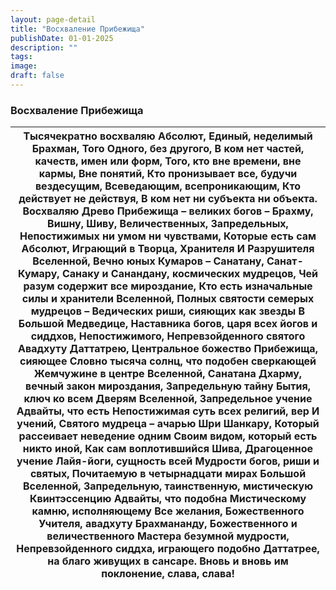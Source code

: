 ```yaml
---
layout: page-detail
title: "Восхваление Прибежища"
publishDate: 01-01-2025
description: ""
tags:
image:
draft: false
---
```


### Восхваление Прибежища

| Тысячекратно восхваляю Абсолют,  Единый, неделимый Брахман,  Того Одного, без другого,  В ком нет частей, качеств, имен или форм,  Того, кто вне времени, вне кармы,  Вне понятий,  Кто пронизывает все, будучи вездесущим,  Всеведающим, всепроникающим,  Кто действует не действуя,  В ком нет ни субъекта ни объекта.  Восхваляю Древо Прибежища – великих богов –  Брахму, Вишну, Шиву, Величественных,  Запредельных,  Непостижимых ни умом ни чувствами,  Которые есть сам Абсолют,  Играющий в Творца, Хранителя  И Разрушителя Вселенной,  Вечно юных Кумаров – Санатану, Санат-Кумару,  Санаку и Санандану, космических мудрецов,  Чей разум содержит все мироздание,  Кто есть изначальные силы и хранители Вселенной,  Полных святости семерых мудрецов –  Ведических риши, сияющих как звезды  В Большой Медведице,  Наставника богов, царя всех йогов и сиддхов,  Непостижимого, Непревзойденного святого  Авадхуту Даттатрею,  Центральное божество Прибежища, сияющее  Словно тысяча солнц, что подобен сверкающей  Жемчужине в центре Вселенной,  Санатана Дхарму, вечный закон мироздания,  Запредельную тайну Бытия, ключ ко всем  Дверям Вселенной,  Запредельное учение Адвайты, что есть  Непостижимая суть всех религий, вер  И учений,  Святого мудреца – ачарью Шри Шанкару,  Который рассеивает неведение одним  Своим видом, который есть никто иной,  Как сам воплотившийся Шива,  Драгоценное учение Лайя-йоги, сущность всей  Мудрости богов, риши и святых,  Почитаемую в четырнадцати мирах  Большой Вселенной,  Запредельную, таинственную, мистическую  Квинтэссенцию Адвайты, что подобна  Мистическому камню, исполняющему  Все желания,  Божественного Учителя, авадхуту Брахмананду,  Божественного и величественного  Мастера безумной мудрости,  Непревзойденного сиддха, играющего подобно  Даттатрее, на благо живущих в сансаре.  Вновь и вновь им поклонение, слава, слава! |
| ---------------------------------------------------------------------------------------------------------------------------------------------------------------------------------------------------------------------------------------------------------------------------------------------------------------------------------------------------------------------------------------------------------------------------------------------------------------------------------------------------------------------------------------------------------------------------------------------------------------------------------------------------------------------------------------------------------------------------------------------------------------------------------------------------------------------------------------------------------------------------------------------------------------------------------------------------------------------------------------------------------------------------------------------------------------------------------------------------------------------------------------------------------------------------------------------------------------------------------------------------------------------------------------------------------------------------------------------------------------------------------------------------------------------------------------------------------------------------------------------------------------------------------------------------------------------------------------------------------------------------------------------------------------------------------------------------------------------------------------------------------------------------------------------------------------------------------------------------------------------------------------------------------------------- |
  
  
